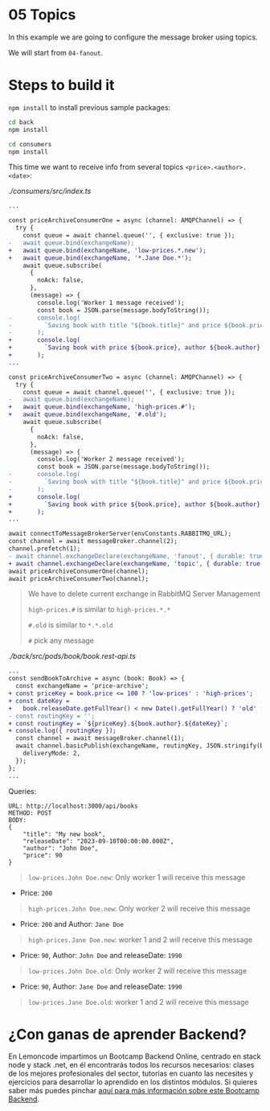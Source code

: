 # 05 Topics

In this example we are going to configure the message broker using topics.

We will start from `04-fanout`.

# Steps to build it

`npm install` to install previous sample packages:

```bash
cd back
npm install

cd consumers
npm install

```

This time we want to receive info from several topics `<price>.<author>.<date>`:

_./consumers/src/index.ts_

```diff
...

const priceArchiveConsumerOne = async (channel: AMQPChannel) => {
  try {
    const queue = await channel.queue('', { exclusive: true });
-   await queue.bind(exchangeName);
+   await queue.bind(exchangeName, 'low-prices.*.new');
+   await queue.bind(exchangeName, '*.Jane Doe.*');
    await queue.subscribe(
      {
        noAck: false,
      },
      (message) => {
        console.log('Worker 1 message received');
        const book = JSON.parse(message.bodyToString());
-       console.log(
-         `Saving book with title "${book.title}" and price ${book.price}`
-       );
+       console.log(
+         `Saving book with price ${book.price}, author ${book.author} and year ${book.releaseDate}`
+       );
...

const priceArchiveConsumerTwo = async (channel: AMQPChannel) => {
  try {
    const queue = await channel.queue('', { exclusive: true });
-   await queue.bind(exchangeName);
+   await queue.bind(exchangeName, 'high-prices.#');
+   await queue.bind(exchangeName, '#.old');
    await queue.subscribe(
      {
        noAck: false,
      },
      (message) => {
        console.log('Worker 2 message received');
        const book = JSON.parse(message.bodyToString());
-       console.log(
-         `Saving book with title "${book.title}" and price ${book.price}`
-       );
+       console.log(
+         `Saving book with price ${book.price}, author ${book.author} and year ${book.releaseDate}`
+       );
...

await connectToMessageBrokerServer(envConstants.RABBITMQ_URL);
const channel = await messageBroker.channel(2);
channel.prefetch(1);
- await channel.exchangeDeclare(exchangeName, 'fanout', { durable: true });
+ await channel.exchangeDeclare(exchangeName, 'topic', { durable: true });
await priceArchiveConsumerOne(channel);
await priceArchiveConsumerTwo(channel);

```
> We have to delete current exchange in RabbitMQ Server Management
>
> `high-prices.#` is similar to `high-prices.*.*`
>
> `#.old` is similar to `*.*.old`
>
> `#` pick any message

_./back/src/pods/book/book.rest-api.ts_

```diff
...
const sendBookToArchive = async (book: Book) => {
  const exchangeName = 'price-archive';
+ const priceKey = book.price <= 100 ? 'low-prices' : 'high-prices';
+ const dateKey =
+   book.releaseDate.getFullYear() < new Date().getFullYear() ? 'old' : 'new';
- const routingKey = '';
+ const routingKey = `${priceKey}.${book.author}.${dateKey}`;
+ console.log({ routingKey });
  const channel = await messageBroker.channel(1);
  await channel.basicPublish(exchangeName, routingKey, JSON.stringify(book), {
    deliveryMode: 2,
  });
};
...

```

Queries:

```
URL: http://localhost:3000/api/books
METHOD: POST
BODY:
{
    "title": "My new book",
    "releaseDate": "2023-09-10T00:00:00.000Z",
    "author": "John Doe",
    "price": 90
}
```
> `low-prices.John Doe.new`: Only worker 1 will receive this message

- Price: `200`
> `high-prices.John Doe.new`: Only worker 2 will receive this message

- Price: `200` and Author: `Jane Doe`
> `high-prices.Jane Doe.new`: worker 1 and 2 will receive this message

- Price: `90`, Author: `John Doe` and releaseDate: `1990`
> `low-prices.John Doe.old`: Only worker 2 will receive this message

- Price: `90`, Author: `Jane Doe` and releaseDate: `1990`
> `low-prices.Jane Doe.old`: worker 1 and 2 will receive this message

# ¿Con ganas de aprender Backend?

En Lemoncode impartimos un Bootcamp Backend Online, centrado en stack node y stack .net, en él encontrarás todos los recursos necesarios: clases de los mejores profesionales del sector, tutorías en cuanto las necesites y ejercicios para desarrollar lo aprendido en los distintos módulos. Si quieres saber más puedes pinchar [aquí para más información sobre este Bootcamp Backend](https://lemoncode.net/bootcamp-backend#bootcamp-backend/banner).
